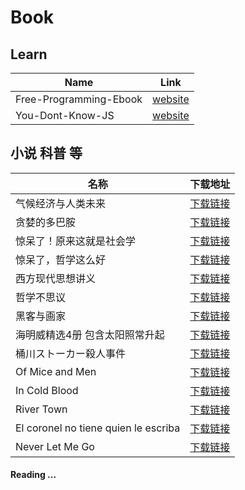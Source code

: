 # Book
## Learn     
|  Name   | Link|  
|  ----  | ----  |
|  Free-Programming-Ebook|  [website](https://ebookfoundation.github.io/free-programming-books/)|
|  You-Dont-Know-JS|  [website](https://github.com/getify/You-Dont-Know-JS/tree/1ed-zh-CN)|
## 小说 科普 等  
|  名称   | 下载地址|
|  ----  | ----  |
| 气候经济与人类未来  | [下载链接](https://pan.quark.cn/s/78aad40dc6b7) |
| 贪婪的多巴胺  | [下载链接](https://pan.quark.cn/s/350bf50df4fc) |
| 惊呆了！原来这就是社会学  | [下载链接](https://pan.quark.cn/s/90bdee9aa729) |
| 惊呆了，哲学这么好  | [下载链接](https://pan.quark.cn/s/b624491b4790) |
| 西方现代思想讲义  | [下载链接](https://pan.quark.cn/s/9c4ad06f07a4) |
| 哲学不思议  | [下载链接](https://pan.quark.cn/s/aff86d6a77bf) |
| 黑客与画家  | [下载链接](https://pan.quark.cn/s/99530018a9ae) |
| 海明威精选4册 包含太阳照常升起  | [下载链接](https://pan.quark.cn/s/60cd085eb7ab) |
| 桶川ストーカー殺人事件  | [下载链接](https://pan.quark.cn/s/1c50b54caac7) |
| Of Mice and Men  | [下载链接](https://pan.quark.cn/s/ca7abb88ab9f) |
| In Cold Blood  | [下载链接](https://pan.quark.cn/s/60ccb17df3ec) |
| River Town  | [下载链接](https://pan.quark.cn/s/4ff8bf406908) |
| El coronel no tiene quien le escriba  | [下载链接](https://pan.quark.cn/s/7e489acede8e) |
| Never Let Me Go  | [下载链接](https://pan.quark.cn/s/47a8700a8120) |  

#### Reading ...
